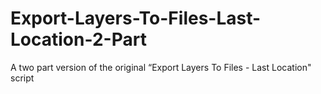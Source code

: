 # Export-Layers-To-Files-Last-Location-2-Part
A two part version of the original “Export Layers To Files - Last Location" script
